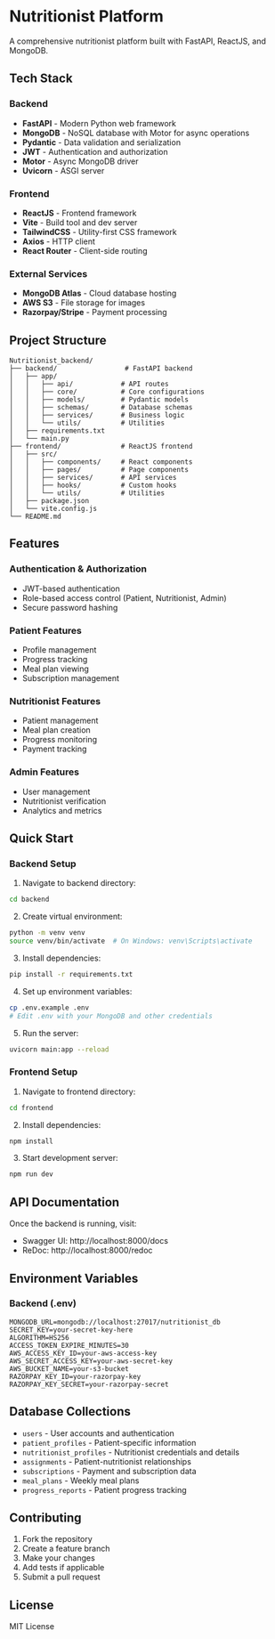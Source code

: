 # Nutritionist Platform

A comprehensive nutritionist platform built with FastAPI, ReactJS, and MongoDB.

## Tech Stack

### Backend
- **FastAPI** - Modern Python web framework
- **MongoDB** - NoSQL database with Motor for async operations
- **Pydantic** - Data validation and serialization
- **JWT** - Authentication and authorization
- **Motor** - Async MongoDB driver
- **Uvicorn** - ASGI server

### Frontend
- **ReactJS** - Frontend framework
- **Vite** - Build tool and dev server
- **TailwindCSS** - Utility-first CSS framework
- **Axios** - HTTP client
- **React Router** - Client-side routing

### External Services
- **MongoDB Atlas** - Cloud database hosting
- **AWS S3** - File storage for images
- **Razorpay/Stripe** - Payment processing

## Project Structure

```
Nutritionist_backend/
├── backend/                 # FastAPI backend
│   ├── app/
│   │   ├── api/            # API routes
│   │   ├── core/           # Core configurations
│   │   ├── models/         # Pydantic models
│   │   ├── schemas/        # Database schemas
│   │   ├── services/       # Business logic
│   │   └── utils/          # Utilities
│   ├── requirements.txt
│   └── main.py
├── frontend/               # ReactJS frontend
│   ├── src/
│   │   ├── components/     # React components
│   │   ├── pages/          # Page components
│   │   ├── services/       # API services
│   │   ├── hooks/          # Custom hooks
│   │   └── utils/          # Utilities
│   ├── package.json
│   └── vite.config.js
└── README.md
```

## Features

### Authentication & Authorization
- JWT-based authentication
- Role-based access control (Patient, Nutritionist, Admin)
- Secure password hashing

### Patient Features
- Profile management
- Progress tracking
- Meal plan viewing
- Subscription management

### Nutritionist Features
- Patient management
- Meal plan creation
- Progress monitoring
- Payment tracking

### Admin Features
- User management
- Nutritionist verification
- Analytics and metrics

## Quick Start

### Backend Setup

1. Navigate to backend directory:
```bash
cd backend
```

2. Create virtual environment:
```bash
python -m venv venv
source venv/bin/activate  # On Windows: venv\Scripts\activate
```

3. Install dependencies:
```bash
pip install -r requirements.txt
```

4. Set up environment variables:
```bash
cp .env.example .env
# Edit .env with your MongoDB and other credentials
```

5. Run the server:
```bash
uvicorn main:app --reload
```

### Frontend Setup

1. Navigate to frontend directory:
```bash
cd frontend
```

2. Install dependencies:
```bash
npm install
```

3. Start development server:
```bash
npm run dev
```

## API Documentation

Once the backend is running, visit:
- Swagger UI: http://localhost:8000/docs
- ReDoc: http://localhost:8000/redoc

## Environment Variables

### Backend (.env)
```
MONGODB_URL=mongodb://localhost:27017/nutritionist_db
SECRET_KEY=your-secret-key-here
ALGORITHM=HS256
ACCESS_TOKEN_EXPIRE_MINUTES=30
AWS_ACCESS_KEY_ID=your-aws-access-key
AWS_SECRET_ACCESS_KEY=your-aws-secret-key
AWS_BUCKET_NAME=your-s3-bucket
RAZORPAY_KEY_ID=your-razorpay-key
RAZORPAY_KEY_SECRET=your-razorpay-secret
```

## Database Collections

- `users` - User accounts and authentication
- `patient_profiles` - Patient-specific information
- `nutritionist_profiles` - Nutritionist credentials and details
- `assignments` - Patient-nutritionist relationships
- `subscriptions` - Payment and subscription data
- `meal_plans` - Weekly meal plans
- `progress_reports` - Patient progress tracking

## Contributing

1. Fork the repository
2. Create a feature branch
3. Make your changes
4. Add tests if applicable
5. Submit a pull request

## License

MIT License 
